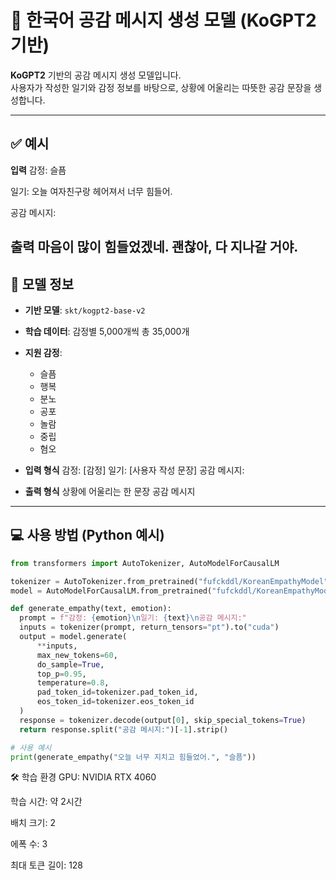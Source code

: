 # 🧠 한국어 공감 메시지 생성 모델 (KoGPT2 기반)

**KoGPT2** 기반의 공감 메시지 생성 모델입니다.  
사용자가 작성한 일기와 감정 정보를 바탕으로, 상황에 어울리는 따뜻한 공감 문장을 생성합니다.

---

## ✅ 예시

**입력**
감정: 슬픔

일기: 오늘 여자친구랑 헤어져서 너무 힘들어.

공감 메시지:

**출력**
마음이 많이 힘들었겠네. 괜찮아, 다 지나갈 거야.
---

## 📌 모델 정보

- **기반 모델**: `skt/kogpt2-base-v2`
- **학습 데이터**: 감정별 5,000개씩 총 35,000개
- **지원 감정**:
  - 슬픔
  - 행복
  - 분노
  - 공포
  - 놀람
  - 중립
  - 혐오

- **입력 형식**
감정: [감정]
일기: [사용자 작성 문장]
공감 메시지:

- **출력 형식**
상황에 어울리는 한 문장 공감 메시지


---

## 💻 사용 방법 (Python 예시)

```python
from transformers import AutoTokenizer, AutoModelForCausalLM

tokenizer = AutoTokenizer.from_pretrained("fufckddl/KoreanEmpathyModel")
model = AutoModelForCausalLM.from_pretrained("fufckddl/KoreanEmpathyModel").to("cuda")

def generate_empathy(text, emotion):
  prompt = f"감정: {emotion}\n일기: {text}\n공감 메시지:"
  inputs = tokenizer(prompt, return_tensors="pt").to("cuda")
  output = model.generate(
      **inputs,
      max_new_tokens=60,
      do_sample=True,
      top_p=0.95,
      temperature=0.8,
      pad_token_id=tokenizer.pad_token_id,
      eos_token_id=tokenizer.eos_token_id
  )
  response = tokenizer.decode(output[0], skip_special_tokens=True)
  return response.split("공감 메시지:")[-1].strip()

# 사용 예시
print(generate_empathy("오늘 너무 지치고 힘들었어.", "슬픔"))
```
🛠️ 학습 환경
GPU: NVIDIA RTX 4060

학습 시간: 약 2시간

배치 크기: 2

에폭 수: 3

최대 토큰 길이: 128

